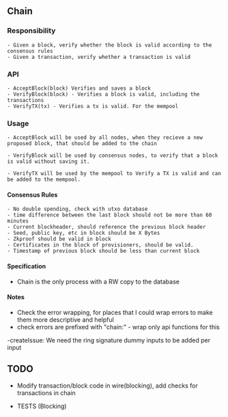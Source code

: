 ## Chain

### Responsibility

    - Given a block, verify whether the block is valid according to the consensus rules
    - Given a transaction, verify whether a transaction is valid

### API

    - AcceptBlock(block) Verifies and saves a block
    - VerifyBlock(block) - Verifies a block is valid, including the transactions
    - VerifyTX(tx) - Verifies a tx is valid. For the mempool

### Usage

    - AcceptBlock will be used by all nodes, when they recieve a new proposed block, that should be added to the chain

    - VerifyBlock will be used by consensus nodes, to verify that a block is valid without saving it.

    - VerifyTX will be used by the mempool to Verify a TX is valid and can be added to the mempool.

#### Consensus Rules

    - No double spending, check with utxo database
    - time difference between the last block should not be more than 60 minutes
    - Current blockheader, should reference the previous block header
    - Seed, public key, etc in block should be X Bytes
    - Zkproof should be valid in block
    - Certificates in the block of provisioners, should be valid.
    - Timestamp of previous block should be less than current block


#### Specification

- Chain is the only process with a RW copy to the database


#### Notes
 
- Check the error wrapping, for places that I could wrap errors to make them more descriptive and helpful
- check errors are prefixed with "chain:" - wrap only api functions for this

-createIssue: We need the ring signature dummy inputs to be added per input

## TODO

- Modify transaction/block code in wire(blocking), add checks for transactions in chain

- TESTS (Blocking)